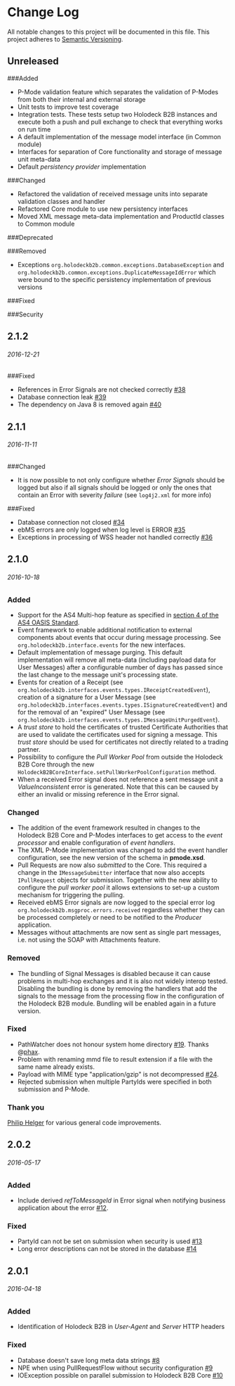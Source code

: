 # Change Log
All notable changes to this project will be documented in this file.
This project adheres to [Semantic Versioning](http://semver.org/).

## Unreleased
###Added
* P-Mode validation feature which separates the validation of P-Modes from both their internal and external storage
* Unit tests to improve test coverage
* Integration tests. These tests setup two Holodeck B2B instances and execute both a push and pull exchange to check
  that everything works on run time
* A default implementation of the message model interface (in Common module)
* Interfaces for separation of Core functionality and storage of message unit meta-data
* Default _persistency provider_ implementation

###Changed
* Refactored the validation of received message units into separate validation classes and handler
* Refactored Core module to use new persistency interfaces
* Moved XML message meta-data implementation and ProductId classes to Common module

###Deprecated

###Removed
* Exceptions `org.holodeckb2b.common.exceptions.DatabaseException` and `org.holodeckb2b.common.exceptions.DuplicateMessageIdError`
  which were bound to the specific persistency implementation of previous versions

###Fixed

###Security

## 2.1.2
###### 2016-12-21
###Fixed
* References in Error Signals are not checked correctly [#38](https://github.com/holodeck-b2b/Holodeck-B2B/issues/38)
* Database connection leak [#39](https://github.com/holodeck-b2b/Holodeck-B2B/issues/39)
* The dependency on Java 8 is removed again [#40](https://github.com/holodeck-b2b/Holodeck-B2B/issues/40)

## 2.1.1
###### 2016-11-11
###Changed
* It is now possible to not only configure whether _Error Signals_ should be logged but also if all signals
  should be logged or only the ones that contain an Error with severity _failure_ (see `log4j2.xml` for more info)

###Fixed
* Database connection not closed [#34](https://github.com/holodeck-b2b/Holodeck-B2B/issues/34)
* ebMS errors are only logged when log level is ERROR [#35](https://github.com/holodeck-b2b/Holodeck-B2B/issues/35)
* Exceptions in processing of WSS header not handled correctly [#36](https://github.com/holodeck-b2b/Holodeck-B2B/issues/36)

## 2.1.0
###### 2016-10-18
### Added
* Support for the AS4 Multi-hop feature as specified in [section 4 of the AS4 OASIS Standard](http://docs.oasis-open.org/ebxml-msg/ebms/v3.0/profiles/AS4-profile/v1.0/os/AS4-profile-v1.0-os.html#__RefHeading__21622_149522555).
* Event framework to enable additional notification to external components about events that occur during message
processing. See `org.holodeckb2b.interface.events` for the new interfaces.
* Default implementation of message purging. This default implementation will remove all meta-data (including payload
  data for User Messages) after a configurable number of days has passed since the last change to the message unit's
  processing state.
* Events for creation of a Receipt (see `org.holodeckb2b.interfaces.events.types.IReceiptCreatedEvent`), creation of
 a signature for a User Message (see `org.holodeckb2b.interfaces.events.types.ISignatureCreatedEvent`) and for the
 removal of an "expired" User Message (see `org.holodeckb2b.interfaces.events.types.IMessageUnitPurgedEvent`).
* A _trust store_ to hold the certificates of trusted Certificate Authorities that are used to validate the certificates
used for signing a message. This _trust store_ should be used for certificates not directly related to a trading partner.
* Possibility to configure the _Pull Worker Pool_ from outside the Holodeck B2B Core through the new
  `HolodeckB2BCoreInterface.setPullWorkerPoolConfiguration` method.
* When a received Error signal does not reference a sent message unit a _ValueInconsistent_ error is generated. Note that
  this can be caused by either an invalid or missing reference in the Error signal.

### Changed
* The addition of the event framework resulted in changes to the Holodeck B2B Core and P-Modes interfaces to get access
    to the _event processor_ and enable configuration of _event handlers_.
* The XML P-Mode implementation was changed to add the event handler configuration, see the new version of the schema in
    **pmode.xsd**.
* Pull Requests are now also _submitted_ to the Core. This required a change in the `IMessageSubmitter` interface that
    now also accepts `IPullRequest` objects for submission. Together with the new ability to configure the
    _pull worker pool_ it allows extensions to set-up a custom mechanism for triggering the pulling.
* Received ebMS Error signals are now logged to the special error log `org.holodeckb2b.msgproc.errors.received` regardless
   whether they can be processed completely or need to be notified to the _Producer_ application.
* Messages without attachments are now sent as single part messages, i.e. not using the SOAP with Attachments feature.

### Removed
* The bundling of Signal Messages is disabled because it can cause problems in multi-hop exchanges and it is also not
widely interop tested. Disabling the bundling is done by removing the handlers that add the signals to the message
from the processing flow in the configuration of the Holodeck B2B module. Bundling will be enabled again in a future
version.

### Fixed
* PathWatcher does not honour system home directory [#19](https://github.com/holodeck-b2b/Holodeck-B2B/issues/19). Thanks @[phax](https://github.com/phax).
* Problem with renaming mmd file to result extension if a file with the same name already exists.
* Payload with MIME type "application/gzip" is not decompressed [#24](https://github.com/holodeck-b2b/Holodeck-B2B/issues/24).
* Rejected submission when multiple PartyIds were specified in both submission and P-Mode.

### Thank you
[Philip Helger](https://github.com/phax) for various general code improvements.

## 2.0.2
###### 2016-05-17
### Added
* Include derived _refToMessageId_ in Error signal when notifying business application about the error [#12](https://github.com/holodeck-b2b/Holodeck-B2B/issues/12).

### Fixed
* PartyId can not be set on submission when security is used [#13](https://github.com/holodeck-b2b/Holodeck-B2B/issues/13)
* Long error descriptions can not be stored in the database [#14](https://github.com/holodeck-b2b/Holodeck-B2B/issues/14)


## 2.0.1
###### 2016-04-18
### Added
* Identification of Holodeck B2B in _User-Agent_ and _Server_ HTTP headers

### Fixed
* Database doesn't save long meta data strings [#8](https://github.com/holodeck-b2b/Holodeck-B2B/issues/8)
* NPE when using PullRequestFlow without security configuration [#9](https://github.com/holodeck-b2b/Holodeck-B2B/issues/9)
* IOException possible on parallel submission to Holodeck B2B Core [#10](https://github.com/holodeck-b2b/Holodeck-B2B/issues/10)

